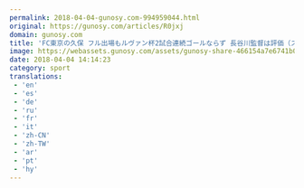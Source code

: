 ```yaml
---
permalink: 2018-04-04-gunosy.com-994959044.html
original: https://gunosy.com/articles/R0jxj
domain: gunosy.com
title: 'FC東京の久保 フル出場もルヴァン杯2試合連続ゴールならず 長谷川監督は評価（スポニチアネックス） - グノシー'
image: https://webassets.gunosy.com/assets/gunosy-share-466154a7e6741b0dbc8895ceff97e34818892a0e7dbc05d641d2606f8820dd35.jpg
date: 2018-04-04 14:14:23
category: sport
translations: 
 - 'en'
 - 'es'
 - 'de'
 - 'ru'
 - 'fr'
 - 'it'
 - 'zh-CN'
 - 'zh-TW'
 - 'ar'
 - 'pt'
 - 'hy'
---
```



